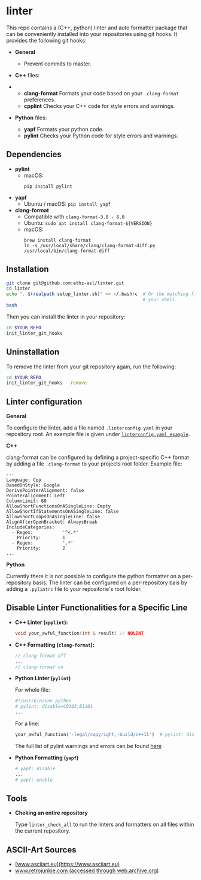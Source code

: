 # linter

This repo contains a (C++, python) linter and auto formatter package that can be conveniently installed into your repositories using git hooks. It provides the following git hooks:
 * **General**
   * Prevent commits to master.
 * **C++** files:
 *
   * **clang-format** Formats your code based on your `.clang-format` preferences.
   * **cpplint** Checks your C++ code for style errors and warnings.

 * **Python** files:

      * **yapf** Formats your python code.
      * **pylint** Checks your Python code for style errors and warnings.


## Dependencies

 * **pylint**
   * macOS:
     ```
     pip install pylint
     ```
 * **yapf**
   * Ubuntu / macOS: `pip install yapf`
 * **clang-format**
   * Compatible with `clang-format-3.8 - 6.0`
   * Ubuntu: `sudo apt install clang-format-${VERSION}`
   * macOS:
     ```
     brew install clang-format
     ln -s /usr/local/share/clang/clang-format-diff.py /usr/local/bin/clang-format-diff
     ```


## Installation

```bash
git clone git@github.com:ethz-asl/linter.git
cd linter
echo ". $(realpath setup_linter.sh)" >> ~/.bashrc  # Or the matching file for
                                                   # your shell.
bash
```

Then you can install the linter in your repository:
```bash
cd $YOUR_REPO
init_linter_git_hooks
```

## Uninstallation
To remove the linter from your git repository again, run the following:
```bash
cd $YOUR_REPO
init_linter_git_hooks --remove
```

## Linter configuration

**General**

To configure the linter, add a file named `.linterconfig.yaml` in your repository root. An example file is given under [`linterconfig.yaml_example`](https://github.com/ethz-asl/linter/blob/master/linterconfig.yaml_example).

**C++**

clang-format can be configured by defining a project-specific C++ format by adding a file `.clang-format` to your projects root folder. Example file:

```
---
Language: Cpp
BasedOnStyle: Google
DerivePointerAlignment: false
PointerAlignment: Left
ColumnLimit: 80
AllowShortFunctionsOnASingleLine: Empty
AllowShortIfStatementsOnASingleLine: false
AllowShortLoopsOnASingleLine: false
AlignAfterOpenBracket: AlwaysBreak
IncludeCategories:
  - Regex:           '^<.*'
    Priority:        1
  - Regex:           '.*'
    Priority:        2
...
```

**Python**

Currently there it is not possible to configure the python formatter on a per-repository basis. The linter can be configured on a per-repository bais by adding a `.pylintrc` file to your repositorie's root folder.



## Disable Linter Functionalities for a Specific Line

 * **C++ Linter (`cpplint`):**
   ```cpp
   void your_awful_function(int & result) // NOLINT
   ```
 * **C++ Formatting (`clang-format`):**
   ```cpp
   // clang-format off
   ...
   // clang-format on   
   ```
 * **Python Linter (`pylint`)**

   For whole file:
   ```python
   #!/usr/bin/env python
   # pylint: disable=C0103,E1101
   ...
   ```
   For a line:
   ```Python
   your_awful_function('-legal/copyright,-build/c++11')  # pylint: disable=W0212
   ```
   The full list of pylint warnings and errors can be found [here](http://pylint-messages.wikidot.com/all-messages)

 * **Python Formatting (`yapf`)**
   ```python
   # yapf: disable
   ...
   # yapf: enable
   ```
   
## Tools
* **Cheking an entire repository** 

  Type `linter_check_all` to run the linters and formatters on all files within the current repository.


## ASCII-Art Sources

 * [www.asciiart.eu](https://www.asciiart.eu)
 * [www.retrojunkie.com (accessed through web.archive.org)](https://web.archive.org/web/20150831003349/http://www.retrojunkie.com:80/asciiart/)
